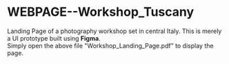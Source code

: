 # WEBPAGE--Workshop_Tuscany
Landing Page of a photography workshop set in central Italy. This is merely a UI prototype built using <b>Figma</b>.</br>
Simply open the above file "Workshop_Landing_Page.pdf" to display the page.

